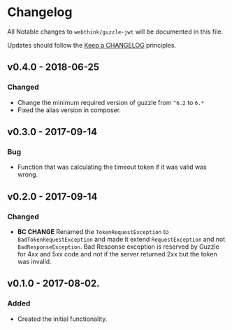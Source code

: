 # Changelog

All Notable changes to `webthink/guzzle-jwt` will be documented in this file.

Updates should follow the [Keep a CHANGELOG](http://keepachangelog.com/) principles.

## v0.4.0 - 2018-06-25

### Changed
- Change the minimum required version of guzzle from `^6.2` to `6.*`
- Fixed the alias version in composer.

## v0.3.0 - 2017-09-14

### Bug
- Function that was calculating the timeout token if it was valid was wrong.

## v0.2.0 - 2017-09-14

### Changed
- **BC CHANGE** Renamed the `TokenRequestException` to `BadTokenRequestException` and made it extend `RequestException`
and not `BadResponseException`. Bad Response exception is reserved by Guzzle for 4xx and 5xx code and not if the server
returned 2xx but the token was invalid. 

## v0.1.0 - 2017-08-02.

### Added
- Created the initial functionality.
